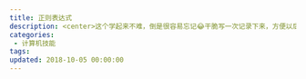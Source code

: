 ```yaml
---
title: 正则表达式
description: <center>这个学起来不难，倒是很容易忘记😂干脆写一次记录下来，方便以后查阅</center>
categories:
 - 计算机技能
tags: 
updated: 2018-10-05 00:00:00
---
```


